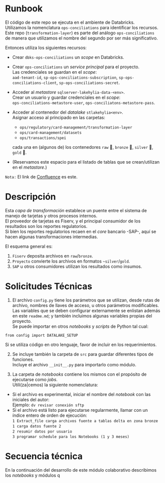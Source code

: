 # Runbook  
  
El código de este repo se ejecuta en el ambiente de Databricks.   
Utilizamos la nomenclatura `ops-conciliations` para identificar los recursos.  
Este repo (`transformation-layer`) es parte del análogo `ops-conciliations` de manera 
que utilizamos el nombre del segundo por ser más significativo.  

Entonces utiliza los siguientes recursos: 
* Crear `dbks-ops-conciliations` un _scope_ en Databricks.   

* Crear `ops-conciliations` un _service principal_ para el proyecto.  
  Las credenciales se guardan en el _scope_:  
  `aad-tenant-id`, `sp-ops-conciliations-subscription`, `sp-ops-conciliations-client`, `sp-ops-conciliations-secret`.  

* Acceder al _metastore_ `sqlserver-lakehylia-data-<env>`.  
  Crear un usuario y guardar credenciales en el _scope_:  
  `ops-conciliations-metastore-user`, `ops-conciliatons-metastore-pass`.  

* Acceder al contenedor del _datalake_ `stlakehylia<env>`.  
  Asignar acceso al principado en las carpetas:  
  - `ops/regulatory/card-management/transformation-layer`   
  - `ops/card-management/datasets`   
  - `ops/transactions/spei`   

  cada una en (algunos de) los contenedores `raw` 🥩, `bronze` 🥉, `silver` 🥈, `gold` 🥇.  

* (Reservamos este espacio para el listado de tablas que se crean/utilizan en el _metastore_.)  


`Nota:` El link de [Confluence][runbook] es este.  


# Descripción  
  
Esta _capa de transformación_ establece un puente entre el sistema de manejo de tarjetas y otros procesos internos.  
El proveedor de tarjetas es Fiserv, y el principal consumidor de los resultados son los reportes regulatorios.   
Si bien los reportes regulatorios recaen en el _core_ bancario -SAP-, aquí se hacen algunas transformaciones intermedias.  

El esquema general es:  
1. `Fiserv` deposita archivos en `raw`/`bronze`. 
2. `Proyecto` convierte los archivos en formatos `~silver`/`gold`. 
3. `SAP` u otros consumidores utilizan los resultados como insumos. 


# Solicitudes Técnicas  

1. El archivo `config.py` tiene los parámetros que se utilizan, desde rutas de archivo, 
  nombres de llaves de acceso, u otros parámetros modificables.   
  Las variables que se deben configurar externamente se enlistan además en este `readme.md`; 
  y también incluimos algunas variables propias del proyecto.  
  Se puede importar en otros _notebooks_ y _scripts_ de Python tal cual:  
  ```  
  from config import DATALAKE_SETUP  
  ```  
  Si se utiliza código en otro lenguaje, favor de incluir en los requerimientos. 

2. Se incluye también la carpeta de `src` para guardar diferentes tipos de funciones.  
  Incluye el archivo `__init__.py` para importarlo como módulo.  
  
4. La carpeta de _notebooks_ contiene los mismos con el propósito de ejecutarse como _jobs_.   
  Utili(za|cemos) la siguiente nomenclatura:  
  - Si el archivo es experimental, iniciar el nombre del _notebook_ con las iniciales del autor:   
    Ejemplo: `dv revisar conexión sftp`  
  - Si el archivo está listo para ejecutarse regularmente, llamar con un índice entero de orden de ejecución:  
    `1 Extract_file carga archivos fuente a tablas delta en zona bronze`  
    `1 carga datos fuente 2`  
    `2 resumir datos por usuario`   
    `3 programar schedule para los Notebooks (1 y 3 meses)`


# Secuencia técnica  

En la continuación del desarrollo de este módulo colaborativo describimos los _notebooks_ y módulos q

[runbook]: https://bineo.atlassian.net/wiki/spaces/~6282a2fbd9ddcc006e9c3438/pages/1725595654/Conciliaciones+-+runbook


